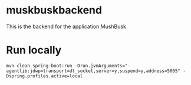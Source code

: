 # muskbuskbackend

This is the backend for the application MushBusk

# Run locally

    mvn clean spring-boot:run -Drun.jvmArguments="-agentlib:jdwp=transport=dt_socket,server=y,suspend=y,address=5005" -Dspring.profiles.active=local

